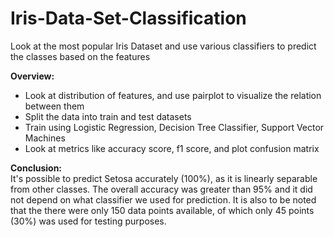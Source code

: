 # Iris-Data-Set-Classification
Look at the most popular Iris Dataset and use various classifiers to predict the classes based on the features

**Overview:**
- Look at distribution of features, and use pairplot to visualize the relation between them
- Split the data into train and test datasets
- Train using Logistic Regression, Decision Tree Classifier, Support Vector Machines
- Look at metrics like accuracy score, f1 score, and plot confusion matrix

**Conclusion:**\
It's possible to predict Setosa accurately (100%), as it is linearly separable from other classes. The overall accuracy was greater than 95% and it did not depend on what classifier we used for prediction. It is also to be noted that the there were only 150 data points available, of which only 45 points (30%) was used for testing purposes. 

